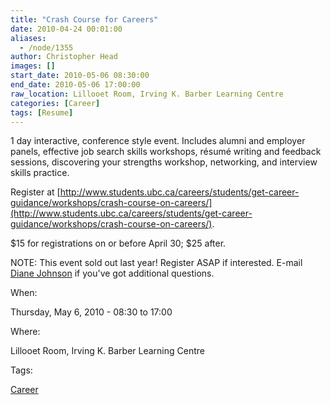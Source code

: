 ```yaml
---
title: "Crash Course for Careers"
date: 2010-04-24 00:01:00
aliases:
  - /node/1355
author: Christopher Head
images: []
start_date: 2010-05-06 08:30:00
end_date: 2010-05-06 17:00:00
raw_location: Lillooet Room, Irving K. Barber Learning Centre
categories: [Career]
tags: [Resume]
---
```


1 day interactive, conference style event. Includes alumni and employer panels, effective job search skills workshops, résumé writing and feedback sessions, discovering your strengths workshop, networking, and interview skills practice.

Register at [http://www.students.ubc.ca/careers/students/get-career-guidance/workshops/crash-course-on-careers/](http://www.students.ubc.ca/careers/students/get-career-guidance/workshops/crash-course-on-careers/).

$15 for registrations on or before April 30; $25 after.

NOTE: This event sold out last year! Register ASAP if interested. E-mail [Diane Johnson](/cdn-cgi/l/email-protection#3e5a575f505b5451567e5d4d104b5c5d105d5f) if you've got additional questions.

When:

Thursday, May 6, 2010 - 08:30 to 17:00

Where:

Lillooet Room, Irving K. Barber Learning Centre

Tags:

[Career](/career)
